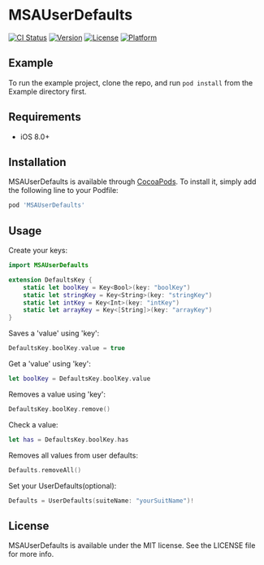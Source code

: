 # MSAUserDefaults

[![CI Status](https://img.shields.io/travis/aslanmehmetsalih/MSAUserDefaults.svg?style=flat)](https://travis-ci.org/aslanmehmetsalih/MSAUserDefaults)
[![Version](https://img.shields.io/cocoapods/v/MSAUserDefaults.svg?style=flat)](https://cocoapods.org/pods/MSAUserDefaults)
[![License](https://img.shields.io/cocoapods/l/MSAUserDefaults.svg?style=flat)](https://cocoapods.org/pods/MSAUserDefaults)
[![Platform](https://img.shields.io/cocoapods/p/MSAUserDefaults.svg?style=flat)](https://cocoapods.org/pods/MSAUserDefaults)

## Example

To run the example project, clone the repo, and run `pod install` from the Example directory first.

## Requirements

- iOS 8.0+

## Installation

MSAUserDefaults is available through [CocoaPods](https://cocoapods.org). To install
it, simply add the following line to your Podfile:

```ruby
pod 'MSAUserDefaults'
```

## Usage


Create your keys:
```swift
import MSAUserDefaults

extension DefaultsKey {
    static let boolKey = Key<Bool>(key: "boolKey")
    static let stringKey = Key<String>(key: "stringKey")
    static let intKey = Key<Int>(key: "intKey")
    static let arrayKey = Key<[String]>(key: "arrayKey")
}
```

Saves a 'value' using 'key':
```swift
DefaultsKey.boolKey.value = true
```

Get a 'value' using 'key':
```swift
let boolKey = DefaultsKey.boolKey.value
```

Removes a value using 'key':
```swift
DefaultsKey.boolKey.remove()
```

Check a value:
```swift
let has = DefaultsKey.boolKey.has
```

Removes all values from user defaults:
```swift
Defaults.removeAll()
```


Set your UserDefaults(optional):
```swift
Defaults = UserDefaults(suiteName: "yourSuitName")!
```


## License

MSAUserDefaults is available under the MIT license. See the LICENSE file for more info.
